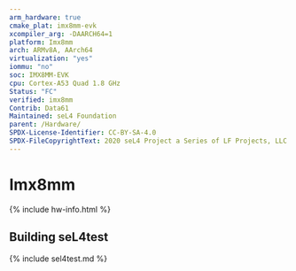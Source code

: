 ```yaml
---
arm_hardware: true
cmake_plat: imx8mm-evk
xcompiler_arg: -DAARCH64=1
platform: Imx8mm
arch: ARMv8A, AArch64
virtualization: "yes"
iommu: "no"
soc: IMX8MM-EVK
cpu: Cortex-A53 Quad 1.8 GHz
Status: "FC"
verified: imx8mm
Contrib: Data61
Maintained: seL4 Foundation
parent: /Hardware/
SPDX-License-Identifier: CC-BY-SA-4.0
SPDX-FileCopyrightText: 2020 seL4 Project a Series of LF Projects, LLC.
---
```


# Imx8mm

{% include hw-info.html %}

## Building seL4test

{% include sel4test.md %}


